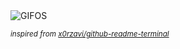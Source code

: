 <div align="justify">
<picture>
    <source media="(prefers-color-scheme: dark)" srcset="https://i.ibb.co/nPZVfBv/output-gif.gif">
    <source media="(prefers-color-scheme: light)" srcset="https://i.ibb.co/nPZVfBv/output-gif.gif">
    <img alt="GIFOS" src="https://i.ibb.co/nPZVfBv/output-gif.gif">
</picture>

<sub><i>inspired from [x0rzavi/github-readme-terminal](https://github.com/x0rzavi/github-readme-terminal)</i></sub>

</div>

<!-- Image deletion URL: https://ibb.co/1zhpKM5/4b39022a97591fd719d2ba28ef887a68 -->